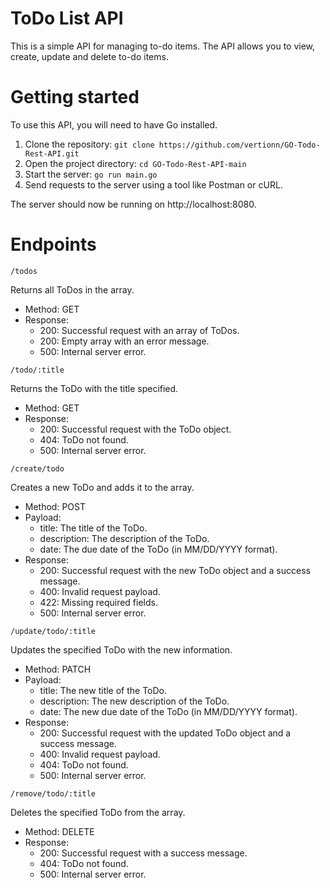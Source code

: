 # ToDo List API
This is a simple API for managing to-do items. The API allows you to view, create, update and delete to-do items.

# Getting started

To use this API, you will need to have Go installed.

1. Clone the repository: ```git clone https://github.com/vertionn/GO-Todo-Rest-API.git```
2. Open the project directory: ```cd GO-Todo-Rest-API-main```
3. Start the server: ```go run main.go```
4. Send requests to the server using a tool like Postman or cURL.

The server should now be running on http://localhost:8080.

# Endpoints
`/todos`

Returns all ToDos in the array.

- Method: GET
- Response:
  - 200: Successful request with an array of ToDos.
  - 200: Empty array with an error message.
  - 500: Internal server error.
 
 
`/todo/:title`

Returns the ToDo with the title specified.

- Method: GET
- Response:
  - 200: Successful request with the ToDo object.
  - 404: ToDo not found.
  - 500: Internal server error.
  
  
`/create/todo`

Creates a new ToDo and adds it to the array.

- Method: POST
- Payload:
  - title: The title of the ToDo.
  - description: The description of the ToDo.
  - date: The due date of the ToDo (in MM/DD/YYYY format).
- Response:
  - 200: Successful request with the new ToDo object and a success message.
  - 400: Invalid request payload.
  - 422: Missing required fields.
  - 500: Internal server error.
  
  
 
`/update/todo/:title`

Updates the specified ToDo with the new information.

- Method: PATCH
- Payload:
  - title: The new title of the ToDo.
  - description: The new description of the ToDo.
  - date: The new due date of the ToDo (in MM/DD/YYYY format).
- Response:
  - 200: Successful request with the updated ToDo object and a success message.
  - 400: Invalid request payload.
  - 404: ToDo not found.
  - 500: Internal server error.


`/remove/todo/:title`

Deletes the specified ToDo from the array.

- Method: DELETE
- Response:
  - 200: Successful request with a success message.
  - 404: ToDo not found.
  - 500: Internal server error.
  
